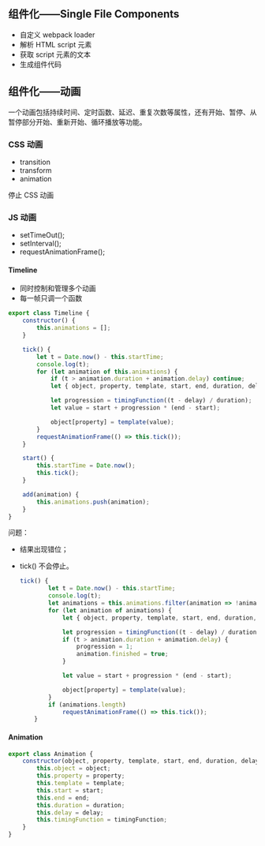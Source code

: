 ## 组件化——Single File Components

- 自定义 webpack loader
- 解析 HTML script 元素
- 获取 script 元素的文本
- 生成组件代码

## 组件化——动画

一个动画包括持续时间、定时函数、延迟、重复次数等属性，还有开始、暂停、从暂停部分开始、重新开始、循环播放等功能。

### CSS 动画

- transition
- transform
- animation

停止 CSS 动画

### JS 动画

- setTimeOut();
- setInterval();
- requestAnimationFrame();

#### Timeline

- 同时控制和管理多个动画
- 每一帧只调一个函数

```javascript
export class Timeline {
    constructor() {
        this.animations = [];
    }

    tick() {
        let t = Date.now() - this.startTime;
        console.log(t);
        for (let animation of this.animations) {
            if (t > animation.duration + animation.delay) continue;
            let { object, property, template, start, end, duration, delay, timingFunction } = animation;

            let progression = timingFunction((t - delay) / duration);
            let value = start + progression * (end - start);

            object[property] = template(value);
        }
        requestAnimationFrame(() => this.tick());
    }

    start() {
        this.startTime = Date.now();
        this.tick();
    }

    add(animation) {
        this.animations.push(animation);
    }
}
```

问题：

- 结果出现错位；

- tick() 不会停止。

  ```javascript
  tick() {
          let t = Date.now() - this.startTime;
          console.log(t);
          let animations = this.animations.filter(animation => !animation.finished);
          for (let animation of animations) {
              let { object, property, template, start, end, duration, delay, timingFunction } = animation;
  
              let progression = timingFunction((t - delay) / duration);
              if (t > animation.duration + animation.delay) {
                  progression = 1;
                  animation.finished = true;
              }
  
              let value = start + progression * (end - start);
  
              object[property] = template(value);
          }
          if (animations.length)
              requestAnimationFrame(() => this.tick());
      }
  ```

#### Animation

```javascript
export class Animation {
    constructor(object, property, template, start, end, duration, delay, timingFunction) {
        this.object = object;
        this.property = property;
        this.template = template;
        this.start = start;
        this.end = end;
        this.duration = duration;
        this.delay = delay;
        this.timingFunction = timingFunction;
    }
}
```